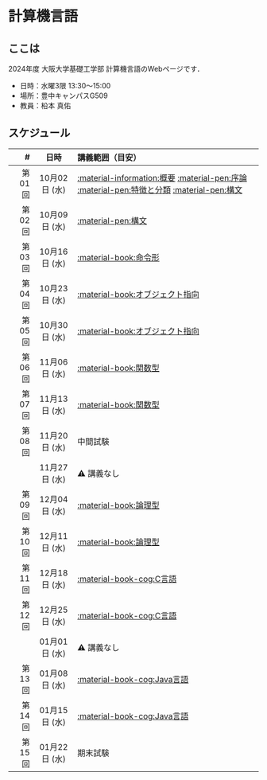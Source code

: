 # 計算機言語

## ここは
2024年度 大阪大学基礎工学部 計算機言語のWebページです．

- 日時：水曜3限 13:30～15:00
- 場所：豊中キャンパスG509
- 教員：柗本 真佑

## スケジュール

|      # | 日時          | 講義範囲（目安）                                                                                                                              |
|-------:|:-------------:|:----------------------------------------------------------------------------------------------------------------------------------------------|
| 第01回 | 10月02日 (水) | [:material-information:概要](about.md) [:material-pen:序論](intro.md) [:material-pen:特徴と分類](features.md) [:material-pen:構文](syntax.md) |
| 第02回 | 10月09日 (水) | [:material-pen:構文](syntax.md)                                                                                                               |
| 第03回 | 10月16日 (水) | [:material-book:命令形](prog-imperative.md)                                                                                                   |
| 第04回 | 10月23日 (水) | [:material-book:オブジェクト指向](prog-oo.md)                                                                                                 |
| 第05回 | 10月30日 (水) | [:material-book:オブジェクト指向](prog-oo.md)                                                                                                 |
| 第06回 | 11月06日 (水) | [:material-book:関数型](prog-functional.md)                                                                                                   |
| 第07回 | 11月13日 (水) | [:material-book:関数型](prog-functional.md)                                                                                                   |
| 第08回 | 11月20日 (水) | 中間試験                                                                                                                                      |
|        | 11月27日 (水) | :warning: 講義なし                                                                                                                            |
| 第09回 | 12月04日 (水) | [:material-book:論理型](prog-logic.md)                                                                                                        |
| 第10回 | 12月11日 (水) | [:material-book:論理型](prog-logic.md)                                                                                                        |
| 第11回 | 12月18日 (水) | [:material-book-cog:C言語](lang-c.md)                                                                                                         |
| 第12回 | 12月25日 (水) | [:material-book-cog:C言語](lang-c.md)                                                                                                         |
|        | 01月01日 (水) | :warning: 講義なし                                                                                                                            |
| 第13回 | 01月08日 (水) | [:material-book-cog:Java言語](lang-java.md)                                                                                                   |
| 第14回 | 01月15日 (水) | [:material-book-cog:Java言語](lang-java.md)                                                                                                   |
| 第15回 | 01月22日 (水) | 期末試験                                                                                                                                      |







